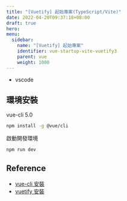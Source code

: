 ```yaml
---
title: "[Vuetify] 起始專案(TypeScript/Vite)"
date: 2022-04-20T09:37:18+08:00
draft: true
hero: 
menu:
  sidebar:
    name: "[Vuetify] 起始專案"
    identifier: vue-startup-vite-vuetify3
    parent: vue
    weight: 1000
---
```

 - vscode
## 環境安裝
vue-cli 5.0
```bash
npm install -g @vue/cli
```

啟動開發環境
```bash
npm run dev
```
## Reference
 - [vue-cli 安裝](https://cli.vuejs.org/guide/installation.html)
 - [vuetify 安裝](https://next.vuetifyjs.com/en/getting-started/installation/)